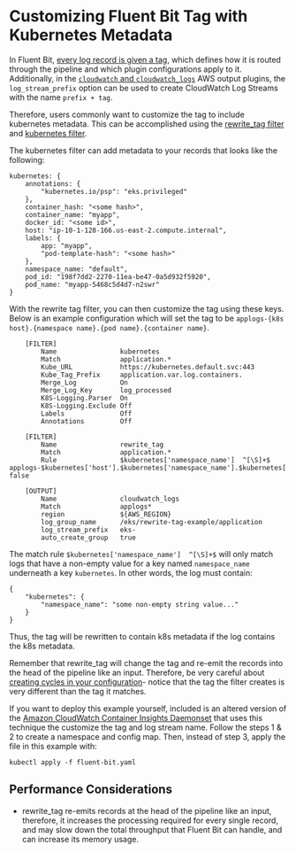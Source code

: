 # Customizing Fluent Bit Tag with Kubernetes Metadata

In Fluent Bit, [every log record is given a tag](https://docs.fluentbit.io/manual/concepts/key-concepts), which defines how it is routed through the pipeline and which plugin configurations apply to it. Additionally, in the [`cloudwatch` and `cloudwatch_logs`](https://github.com/aws/amazon-cloudwatch-logs-for-fluent-bit#new-higher-performance-core-fluent-bit-plugin) AWS output plugins, the `log_stream_prefix` option can be used to create CloudWatch Log Streams with the name `prefix + tag`. 

Therefore, users commonly want to customize the tag to include kubernetes metadata. This can be accomplished using the [rewrite_tag filter](https://docs.fluentbit.io/manual/pipeline/filters/rewrite-tag) and [kubernetes filter](https://docs.fluentbit.io/manual/pipeline/filters/kubernetes). 

The kubernetes filter can add metadata to your records that looks like the following:

```
kubernetes: {
    annotations: {
        "kubernetes.io/psp": "eks.privileged"
    },
    container_hash: "<some hash>",
    container_name: "myapp",
    docker_id: "<some id>",
    host: "ip-10-1-128-166.us-east-2.compute.internal",
    labels: {
        app: "myapp",
        "pod-template-hash": "<some hash>"
    },
    namespace_name: "default",
    pod_id: "198f7dd2-2270-11ea-be47-0a5d932f5920",
    pod_name: "myapp-5468c5d4d7-n2swr"
}
```

With the rewrite tag filter, you can then customize the tag using these keys. Below is an example configuration which will set the tag to be `applogs-{k8s host}.{namespace name}.{pod name}.{container name}`. 

```
    [FILTER]
        Name                kubernetes
        Match               application.*
        Kube_URL            https://kubernetes.default.svc:443
        Kube_Tag_Prefix     application.var.log.containers.
        Merge_Log           On
        Merge_Log_Key       log_processed
        K8S-Logging.Parser  On
        K8S-Logging.Exclude Off
        Labels              Off
        Annotations         Off
 
    [FILTER]
        Name                rewrite_tag
        Match               application.*
        Rule                $kubernetes['namespace_name']  ^[\S]+$  applogs-$kubernetes['host'].$kubernetes['namespace_name'].$kubernetes['pod_name'].$kubernetes['container_name']  false
 
    [OUTPUT]
        Name                cloudwatch_logs
        Match               applogs*
        region              ${AWS_REGION}
        log_group_name      /eks/rewrite-tag-example/application
        log_stream_prefix   eks-
        auto_create_group   true
```

The match rule `$kubernetes['namespace_name']  ^[\S]+$` will only match logs that have a non-empty value for a key named `namespace_name` underneath a key `kubernetes`. In other words, the log must contain:
```
{
    "kubernetes": {
        "namespace_name": "some non-empty string value..."
    }
}
```

Thus, the tag will be rewritten to contain k8s metadata if the log contains the k8s metadata.

Remember that rewrite_tag will change the tag and re-emit the records into the head of the pipeline like an input. Therefore, be very careful about [creating cycles in your configuration](https://github.com/aws/aws-for-fluent-bit/blob/mainline/troubleshooting/debugging.md#rewrite_tag-filter-and-cycles-in-the-log-pipeline)- notice that the tag the filter creates is very different than the tag it matches. 

If you want to deploy this example yourself, included is an altered version of the [Amazon CloudWatch Container Insights Daemonset](https://docs.aws.amazon.com/AmazonCloudWatch/latest/monitoring/Container-Insights-setup-logs-FluentBit.html) that uses this technique the customize the tag and log stream name. Follow the steps 1 & 2 to create a namespace and config map. Then, instead of step 3, apply the file in this example with:

```
kubectl apply -f fluent-bit.yaml
```

## Performance Considerations

* rewrite_tag re-emits records at the head of the pipeline like an input, therefore, it increases the processing required for every single record, and may slow down the total throughput that Fluent Bit can handle, and can increase its memory usage. 